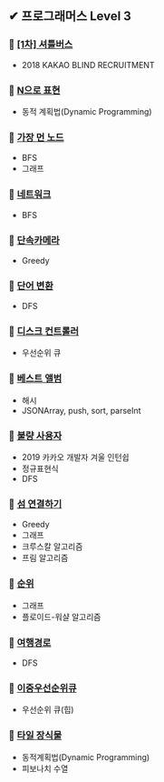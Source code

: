 ## ✔ 프로그래머스 Level 3

### 🎈 [[1차] 셔틀버스](https://github.com/saseungmin/daily_coding_dojo/tree/master/programmers/Level%203/%5B1%EC%B0%A8%5D%EC%85%94%ED%8B%80%EB%B2%84%EC%8A%A4)
- 2018 KAKAO BLIND RECRUITMENT

### 🎈 [N으로 표현](https://github.com/saseungmin/daily_coding_dojo/tree/master/programmers/Level%203/N%EC%9C%BC%EB%A1%9C%20%ED%91%9C%ED%98%84)
- 동적 계획법(Dynamic Programming)

### 🎈 [가장 먼 노드](https://github.com/saseungmin/daily_coding_dojo/tree/master/programmers/Level%203/%EA%B0%80%EC%9E%A5%20%EB%A8%BC%20%EB%85%B8%EB%93%9C)
- BFS
- 그래프

### 🎈 [네트워크](https://github.com/saseungmin/daily_coding_dojo/tree/master/programmers/Level%203/%EB%84%A4%ED%8A%B8%EC%9B%8C%ED%81%AC)
- BFS

### 🎈 [단속카메라](https://github.com/saseungmin/daily_coding_dojo/tree/master/programmers/Level%203/%EB%8B%A8%EC%86%8D%EC%B9%B4%EB%A9%94%EB%9D%BC)
- Greedy

### 🎈 [단어 변환](https://github.com/saseungmin/daily_coding_dojo/tree/master/programmers/Level%203/%EB%8B%A8%EC%96%B4%20%EB%B3%80%ED%99%98)
- DFS

### 🎈 [디스크 컨트롤러](https://github.com/saseungmin/daily_coding_dojo/tree/master/programmers/Level%203/%EB%94%94%EC%8A%A4%ED%81%AC%20%EC%BB%A8%ED%8A%B8%EB%A1%A4%EB%9F%AC)
- 우선순위 큐

### 🎈 [베스트 앨범](https://github.com/saseungmin/daily_coding_dojo/tree/master/programmers/Level%203/%EB%B2%A0%EC%8A%A4%ED%8A%B8%20%EC%95%A8%EB%B2%94)
- 해시
- JSONArray, push, sort, parseInt

### 🎈 [불량 사용자](https://github.com/saseungmin/daily_coding_dojo/tree/master/programmers/Level%203/%EB%B6%88%EB%9F%89%20%EC%82%AC%EC%9A%A9%EC%9E%90)
- 2019 카카오 개발자 겨울 인턴쉽
- 정규표현식
- DFS

### 🎈 [섬 연결하기](https://github.com/saseungmin/daily_coding_dojo/tree/master/programmers/Level%203/%EC%84%AC%20%EC%97%B0%EA%B2%B0%ED%95%98%EA%B8%B0)
- Greedy
- 그래프
- 크루스칼 알고리즘
- 프림 알고리즘

### 🎈 [순위](https://github.com/saseungmin/daily_coding_dojo/tree/master/programmers/Level%203/%EC%88%9C%EC%9C%84)
- 그래프
- 플로이드-워샬 알고리즘

### 🎈 [여행경로](https://github.com/saseungmin/daily_coding_dojo/tree/master/programmers/Level%203/%EC%97%AC%ED%96%89%EA%B2%BD%EB%A1%9C)
- DFS

### 🎈 [이중우선순위큐](https://github.com/saseungmin/daily_coding_dojo/tree/master/programmers/Level%203/%EC%9D%B4%EC%A4%91%EC%9A%B0%EC%84%A0%EC%88%9C%EC%9C%84%ED%81%90)
- 우선순위 큐(힙)

### 🎈 [타일 장식물](https://github.com/saseungmin/daily_coding_dojo/tree/master/programmers/Level%203/%ED%83%80%EC%9D%BC%20%EC%9E%A5%EC%8B%9D%EB%AC%BC)
- 동적계획법(Dynamic Programming)
- 피보나치 수열
